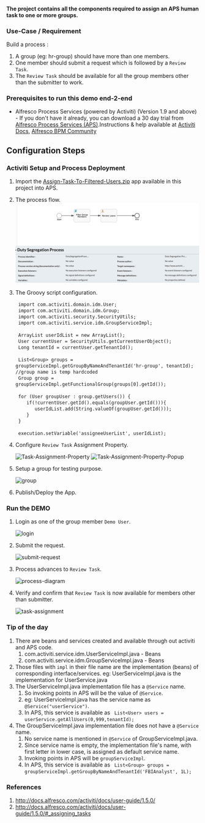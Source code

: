 #### The project contains all the components required to assign an APS human task to one or more groups.

### Use-Case / Requirement
Build a process :
1. A group (eg: hr-group) should have more than one members.
2. One member should submit a request which is followed by a `Review Task`.
3. The `Review Task` should be available for all the group members other than the submitter to work.


### Prerequisites to run this demo end-2-end

* Alfresco Process Services (powered by Activiti) (Version 1.9 and above) - If you don't have it already, you can download a 30 day trial from [Alfresco Process Services (APS)](https://www.alfresco.com/products/business-process-management/alfresco-activiti).Instructions & help available at [Activiti Docs](http://docs.alfresco.com/activiti/docs/), [Alfresco BPM Community](https://community.alfresco.com/community/bpm)


## Configuration Steps

### Activiti Setup and Process Deployment
1. Import the [Assign-Task-To-Filtered-Users.zip](Assign-Task-To-Filtered-Users.zip) app available in this project into APS.
2. The process flow.  ![Process-Flow](images/1.png)
3. The Groovy script configuration.
   ```
    import com.activiti.domain.idm.User;
    import com.activiti.domain.idm.Group;
    import com.activiti.security.SecurityUtils;
    import com.activiti.service.idm.GroupServiceImpl;

    ArrayList userIdList = new ArrayList();
    User currentUser = SecurityUtils.getCurrentUserObject();
    Long tenantId = currentUser.getTenantId();

    List<Group> groups = groupServiceImpl.getGroupByNameAndTenantId('hr-group', tenantId);  //group name is temp hardcoded
    Group group = groupServiceImpl.getFunctionalGroup(groups[0].getId());

    for (User groupUser : group.getUsers()) {
       if(!currentUser.getId().equals(groupUser.getId())){
          userIdList.add(String.valueOf(groupUser.getId()));
       }
    }

    execution.setVariable('assigneeUserList', userIdList);
    ```

4. Configure `Review Task` Assignment Property.

   ![Task-Assignment-Property](images/2.png)
   ![Task-Assignment-Property-Popup](images/3.png)

5. Setup a group for testing purpose.

   ![group](images/4.png)

6. Publish/Deploy the App.

### Run the DEMO

1. Login as one of the group member `Demo User`.

   ![login](images/5.png)

2. Submit the request.

   ![submit-request](images/6.png)

3. Process advances to `Review Task`.

   ![process-diagram](images/7.png)

4. Verify and confirm that `Review Task` is now available for members other than submitter.

   ![task-assignment](images/8.png)

### Tip of the day
1. There are beans and services created and available through out activiti and APS code.
   1. com.activiti.service.idm.UserServiceImpl.java - Beans
   2. com.activiti.service.idm.GroupServiceImpl.java - Beans
2. Those files with `impl` in their file name are the implementation (beans) of corresponding interface/services.
   eg: UserServiceImpl.java is the implementation for UserService.java
3. The UserServiceImpl.java implementation file has a `@Service` name.
   1. So invoking points in APS will be the value of `@Service`.
   2. eg: UserServiceImpl.java has the service name as `@Service("userService")`.
   3. In APS, this service is available as ` List<User> users = userService.getAllUsers(0,999,tenantId);`
4. The GroupServiceImpl.java implementation file does not have a `@Service` name.
   1. No service name is mentioned in `@Service` of GroupServiceImpl.java.
   2. Since service name is empty, the implementation file's name, with first letter in lower case, is assigned as default service name.
   3. Invoking points in APS will be `groupServiceImpl`.
   4. In APS, this service is available as ` List<Group> groups = groupServiceImpl.getGroupByNameAndTenantId('FBIAnalyst', 1L);`

### References
1. http://docs.alfresco.com/activiti/docs/user-guide/1.5.0/
2. http://docs.alfresco.com/activiti/docs/user-guide/1.5.0/#_assigning_tasks
